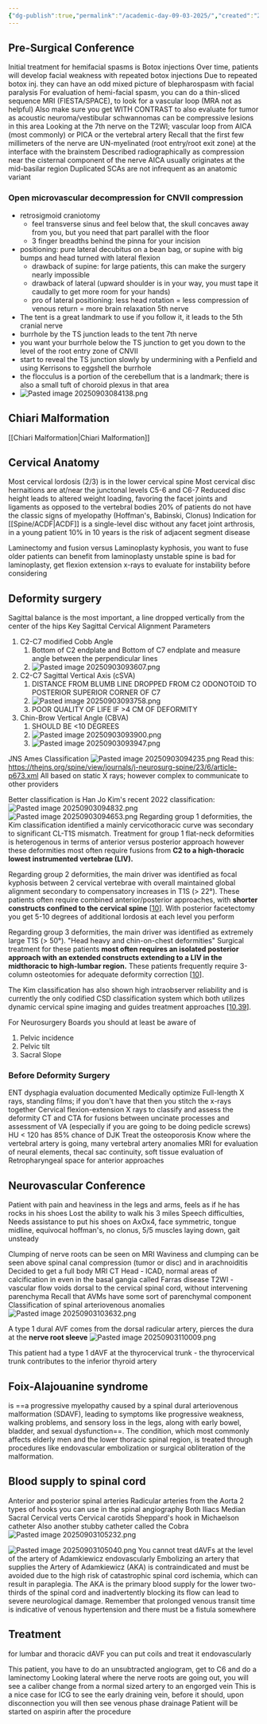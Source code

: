 ```yaml
---
{"dg-publish":true,"permalink":"/academic-day-09-03-2025/","created":"2025-09-03T08:04:36.175-07:00","updated":"2025-09-03T11:07:57.606-07:00"}
---
```



## Pre-Surgical Conference

Initial treatment for hemifacial spasms is Botox injections
	Over time, patients will develop facial weakness with repeated botox injections
	Due to repeated botox inj. they can have an odd mixed picture of blepharospasm with facial paralysis
For evaluation of hemi-facial spasm, you can do a thin-sliced sequence MRI (FIESTA/SPACE), to look for a vascular loop (MRA not as helpful)
	Also make sure you get WITH CONTRAST to also evaluate for tumor as acoustic neuroma/vestibular schwannomas can be compressive lesions in this area 
	Looking at the 7th nerve on the T2WI; vascular loop from AICA (most commonly) or PICA or the vertebral artery
		Recall that the first few millimeters of the nerve are UN-myelinated (root entry/root exit zone) at the interface with the brainstem
		Described radiographically as compression near the cisternal component of the nerve
		AICA usually originates at the mid-basilar region
	Duplicated SCAs are not infrequent as an anatomic variant

### Open microvascular decompression for CNVII compression
- retrosigmoid craniotomy 
	- feel transverse sinus and feel below that, the skull concaves away from you, but you need that part parallel with the floor
	- 3 finger breadths behind the pinna for your incision
- positioning: pure lateral decubitus on a bean bag, or supine with big bumps and head turned with lateral flexion
	- drawback of supine: for large patients, this can make the surgery nearly impossible
	- drawback of lateral (upward shoulder is in your way, you must tape it caudally to get more room for your hands)
	- pro of lateral positioning: less head rotation = less compression of venous return = more brain relaxation
5th nerve
- The tent is a great landmark to use if you follow it, it leads to the 5th cranial nerve
- burrhole by the TS junction leads to the tent
7th nerve
- you want your burrhole below the TS junction to get you down to the level of the root entry zone of CNVII
- start to reveal the TS junction slowly by undermining with a Penfield and using Kerrisons to eggshell the burrhole
- the flocculus is a portion of the cerebellum that is a landmark; there is also a small tuft of choroid plexus in that area
- ![Pasted image 20250903084138.png](/img/user/assets/Pasted%20image%2020250903084138.png)
## Chiari Malformation
[[Chiari Malformation\|Chiari Malformation]]

## Cervical Anatomy
Most cervical lordosis (2/3) is in the lower cervical spine
Most cervical disc hernaitions are at/near the junctonal levels C5-6 and C6-7
Reduced disc height leads to altered weight loading, favoring the facet joints and ligaments as opposed to the vertebral bodies
20% of patients do not have the classic signs of myelopathy (Hoffman's, Babinski, Clonus)
Indication for [[Spine/ACDF\|ACDF]] is a single-level disc without any facet joint arthrosis, in a young patient
10% in 10 years is the risk of adjacent segment disease

Laminectomy and fusion versus Laminoplasty
	kyphosis, you want to fuse 
	older patients can benefit from laminoplasty
	unstable spine is bad for laminoplasty, get flexion extension x-rays to evaluate for instability before considering

## Deformity surgery
Sagittal balance is the most important, a line dropped vertically from the center of the hips
Key Sagittal Cervical Alignment Parameters
1. C2-C7 modified Cobb Angle
	1. Bottom of C2 endplate and Bottom of C7 endplate and measure angle between the perpendicular lines
	2. ![Pasted image 20250903093607.png](/img/user/assets/Pasted%20image%2020250903093607.png)
2. C2-C7 Sagittal Vertical Axis (cSVA)
	1. DISTANCE FROM BLUMB LINE DROPPED FROM C2 ODONOTOID TO POSTERIOR SUPERIOR CORNER OF C7
	2. ![Pasted image 20250903093758.png](/img/user/assets/Pasted%20image%2020250903093758.png)
	3. POOR QUALITY OF LIFE IF >4 CM OF DEFORMITY
3. Chin-Brow Vertical Angle (CBVA)
	1. SHOULD BE <10 DEGREES
	2. ![Pasted image 20250903093900.png](/img/user/assets/Pasted%20image%2020250903093900.png)
	3. ![Pasted image 20250903093947.png](/img/user/assets/Pasted%20image%2020250903093947.png)

JNS Ames Classification
![Pasted image 20250903094235.png](/img/user/assets/Pasted%20image%2020250903094235.png)
Read this: https://thejns.org/spine/view/journals/j-neurosurg-spine/23/6/article-p673.xml
All based on static X rays; however complex to communicate to other providers

Better classification is Han Jo Kim's recent 2022 classification:
![Pasted image 20250903094832.png](/img/user/assets/Pasted%20image%2020250903094832.png)
![Pasted image 20250903094653.png](/img/user/assets/Pasted%20image%2020250903094653.png)
Regarding group 1 deformities, the Kim classification identified a mainly cervicothoracic curve was secondary to significant CL-T1S mismatch. Treatment for group 1 flat-neck deformities is heterogenous in terms of anterior versus posterior approach however these deformities most often require fusions from **C2 to a high-thoracic lowest instrumented vertebrae (LIV).**

Regarding group 2 deformities, the main driver was identified as focal kyphosis between 2 cervical vertebrae with overall maintained global alignment secondary to compensatory increases in T1S (> 22°). These patients often require combined anterior/posterior approaches, with **shorter constructs confined to the cervical spine** [[10](https://www.e-neurospine.org/m/journal/view.php?number=1330#b10-ns-2245864-392)].
	With posterior facetectomy you get 5-10 degrees of additional lordosis at each level you perform

Regarding group 3 deformities, the main driver was identified as extremely large T1S (> 50°). "Head heavy and chin-on-chest deformities" Surgical treatment for these patients **most often requires an isolated posterior approach with an extended constructs extending to a LIV in the midthoracic to high-lumbar region.** These patients frequently require 3-column osteotomies for adequate deformity correction [[10](https://www.e-neurospine.org/m/journal/view.php?number=1330#b10-ns-2245864-392)].

The Kim classification has also shown high intraobserver reliability and is currently the only codified CSD classification system which both utilizes dynamic cervical spine imaging and guides treatment approaches [[10](https://www.e-neurospine.org/m/journal/view.php?number=1330#b10-ns-2245864-392),[39](https://www.e-neurospine.org/m/journal/view.php?number=1330#b39-ns-2245864-392)].


For Neurosurgery Boards you should at least be aware of 
1. Pelvic incidence
2. Pelvic tilt
3. Sacral Slope

### Before Deformity Surgery
ENT dysphagia evaluation documented
Medically optimize
Full-length X rays, standing films; if you don't have that then you stitch the x-rays together
Cervical flexion-extension X rays to classify and assess the deformity
CT and CTA for fusions between uncinate processes and assessment of VA (especially if you are going to be doing pedicle screws)
	HU < 120 has 85% chance of DJK
	Treat the osteoporosis
	Know where the vertebral artery is going, many vertebral artery anomalies
MRI for evaluation of neural elements, thecal sac continuity, soft tissue evaluation of Retropharyngeal space for anterior approaches

## Neurovascular Conference
Patient with pain and heaviness in the legs and arms, feels as if he has rocks in his shoes
Lost the ability to walk his 3 miles
Speech difficulties, Needs assistance to put his shoes on
AxOx4, face symmetric, tongue midline, equivocal hoffman's, no clonus, 5/5 muscles laying down, gait unsteady


Clumping of nerve roots can be seen on MRI
	Waviness and clumping can be seen above spinal canal compression (tumor or disc) and in arachnoiditis
Decided to get a full body MRI
CT Head - ICAD, normal areas of calcification in even in the basal gangia called Farras disease
T2WI - vascular flow voids dorsal to the cervical spinal cord, without intervening parenchyma
	Recall that AVMs have some sort of parenchymal component
Classification of spinal arteriovenous anomalies
![Pasted image 20250903103632.png](/img/user/assets/Pasted%20image%2020250903103632.png)

A type 1 dural AVF comes from the dorsal radicular artery, pierces the dura at the **nerve root sleeve**
![Pasted image 20250903110009.png](/img/user/assets/Pasted%20image%2020250903110009.png)

This patient had a type 1 dAVF at the thyrocervical trunk - the thyrocervical trunk contributes to the inferior thyroid artery

## Foix-Alajouanine syndrome 
is ==a progressive myelopathy caused by a spinal dural arteriovenous malformation (SDAVF), leading to symptoms like progressive weakness, walking problems, and sensory loss in the legs, along with early bowel, bladder, and sexual dysfunction==. The condition, which most commonly affects elderly men and the lower thoracic spinal region, is treated through procedures like endovascular embolization or surgical obliteration of the malformation.

## Blood supply to spinal cord
Anterior and posterior spinal arteries
Radicular arteries from the Aorta
2 types of hooks you can use in the spinal angiography
	Both Iliacs
	Median Sacral
	Cervical verts
	Cervical carotids
Sheppard's hook in Michaelson catheter
Also another stubby catheter called the Cobra
![Pasted image 20250903105232.png](/img/user/assets/Pasted%20image%2020250903105232.png)

![Pasted image 20250903105040.png](/img/user/assets/Pasted%20image%2020250903105040.png)
You cannot treat dAVFs at the level of the artery of Adamkiewicz endovascularly
	Embolizing an artery that supplies the Artery of Adamkiewicz (AKA) is contraindicated and must be avoided due to the high risk of catastrophic spinal cord ischemia, which can result in paraplegia. The AKA is the primary blood supply for the lower two-thirds of the spinal cord and inadvertently blocking its flow can lead to severe neurological damage.
Remember that prolonged venous transit time is indicative of venous hypertension and there must be a fistula somewhere

## Treatment
for lumbar and thoracic dAVF you can put coils and treat it endovascularly

This patient, you have to do an unsubtracted angiogram, get to C6 and do a laminectomy
Looking lateral where the nerve roots are going out, you will see a caliber change from a normal sized artery to an engorged vein
This is a nice case for ICG to see the early draining vein, before it should, upon disconnection you will then see venous phase drainage
Patient will be started on aspirin after the procedure
